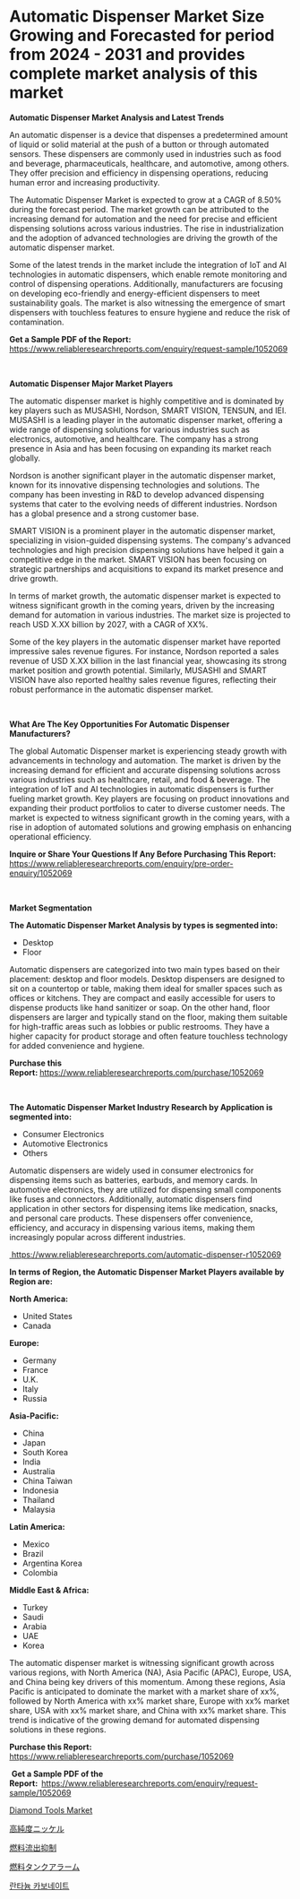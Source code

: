 <p><h1>Automatic Dispenser Market Size Growing and Forecasted for period from 2024 - 2031 and provides complete market analysis of this market</h1></p><p><strong>Automatic Dispenser Market Analysis and Latest Trends</strong></p>
<p><p>An automatic dispenser is a device that dispenses a predetermined amount of liquid or solid material at the push of a button or through automated sensors. These dispensers are commonly used in industries such as food and beverage, pharmaceuticals, healthcare, and automotive, among others. They offer precision and efficiency in dispensing operations, reducing human error and increasing productivity.</p><p>The Automatic Dispenser Market is expected to grow at a CAGR of 8.50% during the forecast period. The market growth can be attributed to the increasing demand for automation and the need for precise and efficient dispensing solutions across various industries. The rise in industrialization and the adoption of advanced technologies are driving the growth of the automatic dispenser market.</p><p>Some of the latest trends in the market include the integration of IoT and AI technologies in automatic dispensers, which enable remote monitoring and control of dispensing operations. Additionally, manufacturers are focusing on developing eco-friendly and energy-efficient dispensers to meet sustainability goals. The market is also witnessing the emergence of smart dispensers with touchless features to ensure hygiene and reduce the risk of contamination.</p></p>
<p><strong>Get a Sample PDF of the Report:&nbsp;</strong> <a href="https://www.reliableresearchreports.com/enquiry/request-sample/1052069">https://www.reliableresearchreports.com/enquiry/request-sample/1052069</a></p>
<p>&nbsp;</p>
<p><strong>Automatic Dispenser Major Market Players</strong></p>
<p><p>The automatic dispenser market is highly competitive and is dominated by key players such as MUSASHI, Nordson, SMART VISION, TENSUN, and IEI. MUSASHI is a leading player in the automatic dispenser market, offering a wide range of dispensing solutions for various industries such as electronics, automotive, and healthcare. The company has a strong presence in Asia and has been focusing on expanding its market reach globally.</p><p>Nordson is another significant player in the automatic dispenser market, known for its innovative dispensing technologies and solutions. The company has been investing in R&D to develop advanced dispensing systems that cater to the evolving needs of different industries. Nordson has a global presence and a strong customer base.</p><p>SMART VISION is a prominent player in the automatic dispenser market, specializing in vision-guided dispensing systems. The company's advanced technologies and high precision dispensing solutions have helped it gain a competitive edge in the market. SMART VISION has been focusing on strategic partnerships and acquisitions to expand its market presence and drive growth.</p><p>In terms of market growth, the automatic dispenser market is expected to witness significant growth in the coming years, driven by the increasing demand for automation in various industries. The market size is projected to reach USD X.XX billion by 2027, with a CAGR of XX%.</p><p>Some of the key players in the automatic dispenser market have reported impressive sales revenue figures. For instance, Nordson reported a sales revenue of USD X.XX billion in the last financial year, showcasing its strong market position and growth potential. Similarly, MUSASHI and SMART VISION have also reported healthy sales revenue figures, reflecting their robust performance in the automatic dispenser market.</p></p>
<p>&nbsp;</p>
<p><strong>What Are The Key Opportunities For Automatic Dispenser Manufacturers?</strong></p>
<p><p>The global Automatic Dispenser market is experiencing steady growth with advancements in technology and automation. The market is driven by the increasing demand for efficient and accurate dispensing solutions across various industries such as healthcare, retail, and food & beverage. The integration of IoT and AI technologies in automatic dispensers is further fueling market growth. Key players are focusing on product innovations and expanding their product portfolios to cater to diverse customer needs. The market is expected to witness significant growth in the coming years, with a rise in adoption of automated solutions and growing emphasis on enhancing operational efficiency.</p></p>
<p><strong>Inquire or Share Your Questions If Any Before Purchasing This Report:</strong> <a href="https://www.reliableresearchreports.com/enquiry/pre-order-enquiry/1052069">https://www.reliableresearchreports.com/enquiry/pre-order-enquiry/1052069</a></p>
<p>&nbsp;</p>
<p><strong>Market Segmentation</strong></p>
<p><strong>The Automatic Dispenser Market Analysis by types is segmented into:</strong></p>
<p><ul><li>Desktop</li><li>Floor</li></ul></p>
<p><p>Automatic dispensers are categorized into two main types based on their placement: desktop and floor models. Desktop dispensers are designed to sit on a countertop or table, making them ideal for smaller spaces such as offices or kitchens. They are compact and easily accessible for users to dispense products like hand sanitizer or soap. On the other hand, floor dispensers are larger and typically stand on the floor, making them suitable for high-traffic areas such as lobbies or public restrooms. They have a higher capacity for product storage and often feature touchless technology for added convenience and hygiene.</p></p>
<p><strong>Purchase this Report:&nbsp;</strong><a href="https://www.reliableresearchreports.com/purchase/1052069">https://www.reliableresearchreports.com/purchase/1052069</a></p>
<p>&nbsp;</p>
<p><strong>The Automatic Dispenser Market Industry Research by Application is segmented into:</strong></p>
<p><ul><li>Consumer Electronics</li><li>Automotive Electronics</li><li>Others</li></ul></p>
<p><p>Automatic dispensers are widely used in consumer electronics for dispensing items such as batteries, earbuds, and memory cards. In automotive electronics, they are utilized for dispensing small components like fuses and connectors. Additionally, automatic dispensers find application in other sectors for dispensing items like medication, snacks, and personal care products. These dispensers offer convenience, efficiency, and accuracy in dispensing various items, making them increasingly popular across different industries.</p></p>
<p><a href="https://www.reliableresearchreports.com/automatic-dispenser-r1052069">&nbsp;https://www.reliableresearchreports.com/automatic-dispenser-r1052069</a></p>
<p><strong>In terms of Region, the Automatic Dispenser Market Players available by Region are:</strong></p>
<p>
    <p> <strong> North America: </strong>
        <ul>
            <li>United States</li>
            <li>Canada</li>
        </ul>
        </p> 
    <p> <strong> Europe: </strong>
        <ul>
            <li>Germany</li>
            <li>France</li>
            <li>U.K.</li>
            <li>Italy</li>
            <li>Russia</li>
        </ul>
        </p> 
    <p> <strong> Asia-Pacific: </strong>
        <ul>
            <li>China</li>
            <li>Japan</li>
            <li>South Korea</li>
            <li>India</li>
            <li>Australia</li>
            <li>China Taiwan</li>
            <li>Indonesia</li>
            <li>Thailand</li>
            <li>Malaysia</li>
        </ul>
        </p> 
    <p> <strong> Latin America: </strong>
        <ul>
            <li>Mexico</li>
            <li>Brazil</li>
            <li>Argentina Korea</li>
            <li>Colombia</li>
        </ul>
        </p> 
    <p> <strong> Middle East & Africa: </strong>
        <ul>
            <li>Turkey</li>
            <li>Saudi</li>
            <li>Arabia</li>
            <li>UAE</li>
            <li>Korea</li>
        </ul>
    </p>
    </p>
<p><p>The automatic dispenser market is witnessing significant growth across various regions, with North America (NA), Asia Pacific (APAC), Europe, USA, and China being key drivers of this momentum. Among these regions, Asia Pacific is anticipated to dominate the market with a market share of xx%, followed by North America with xx% market share, Europe with xx% market share, USA with xx% market share, and China with xx% market share. This trend is indicative of the growing demand for automated dispensing solutions in these regions.</p></p>
<p><strong>Purchase this Report: </strong><a href="https://www.reliableresearchreports.com/purchase/1052069">https://www.reliableresearchreports.com/purchase/1052069</a></p>
<p>&nbsp;<strong>Get a Sample PDF of the Report:&nbsp;&nbsp;</strong><a href="https://www.reliableresearchreports.com/enquiry/request-sample/1052069">https://www.reliableresearchreports.com/enquiry/request-sample/1052069</a></p>
<p><strong></strong></p>
<p><p><a href="https://github.com/lubmix/Market-Research-Report-List-2/blob/main/diamond-tools-market.md">Diamond Tools Market</a></p><p><a href="https://medium.com/@jeannesawayn2023/%E9%AB%98%E7%B4%94%E5%BA%A6%E3%83%8B%E3%83%83%E3%82%B1%E3%83%AB%E5%B8%82%E5%A0%B4-%E7%A8%AE%E9%A1%9E-%E7%94%A8%E9%80%94-%E3%81%8A%E3%82%88%E3%81%B3%E5%9C%B0%E7%90%86%E3%81%AB%E3%82%88%E3%82%8B%E5%8C%85%E6%8B%AC%E7%9A%84%E8%A9%95%E4%BE%A1-f5137c622ce7">高純度ニッケル</a></p><p><a href="https://github.com/EstelWisozk1/Market-Research-Report-List-1/blob/main/172779520980.md">燃料流出抑制</a></p><p><a href="https://github.com/lrlmopnhwd79300/Market-Research-Report-List-1/blob/main/100655620979.md">燃料タンクアラーム</a></p><p><a href="https://github.com/akzkkws047661437/Market-Research-Report-List-1/blob/main/798349619505.md">란타늄 카보네이트</a></p></p>